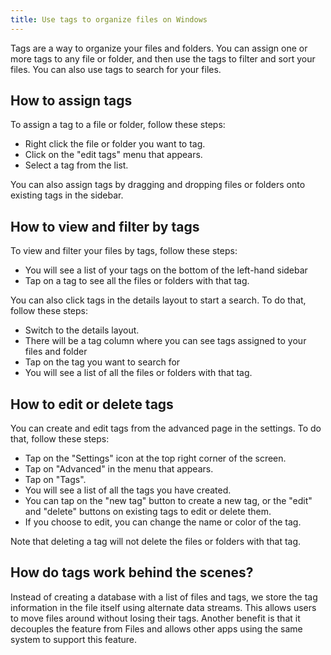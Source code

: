 ```yaml
---
title: Use tags to organize files on Windows
---
```


Tags are a way to organize your files and folders. You can assign one or more tags to any file or folder, and then use the tags to filter and sort your files. You can also use tags to search for your files.
	
## How to assign tags

To assign a tag to a file or folder, follow these steps:

- Right click the file or folder you want to tag.
- Click on the "edit tags" menu that appears.
- Select a tag from the list.

You can also assign tags by dragging and dropping files or folders onto existing tags in the sidebar.

## How to view and filter by tags

To view and filter your files by tags, follow these steps:

- You will see a list of your tags on the bottom of the left-hand sidebar
- Tap on a tag to see all the files or folders with that tag.

You can also click tags in the details layout to start a search. To do that, follow these steps:

- Switch to the details layout.
- There will be a tag column where you can see tags assigned to your files and folder
- Tap on the tag you want to search for
- You will see a list of all the files or folders with that tag.

## How to edit or delete tags

You can create and edit tags from the advanced page in the settings. To do that, follow these steps:

- Tap on the "Settings" icon at the top right corner of the screen.
- Tap on "Advanced" in the menu that appears.
- Tap on "Tags".
- You will see a list of all the tags you have created.
- You can tap on the "new tag" button to create a new tag, or the "edit" and "delete" buttons on existing tags to edit or delete them.
- If you choose to edit, you can change the name or color of the tag.

Note that deleting a tag will not delete the files or folders with that tag.


## How do tags work behind the scenes?

Instead of creating a database with a list of files and tags, we store the tag information in the file itself using alternate data streams. This allows users to move files around without losing their tags. Another benefit is that it decouples the feature from Files and allows other apps using the same system to support this feature.
